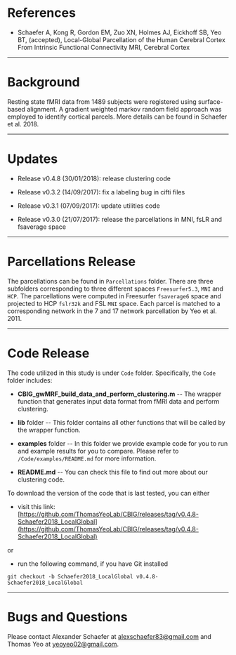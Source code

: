 References
==========
+ Schaefer A, Kong R, Gordon EM, Zuo XN, Holmes AJ, Eickhoff SB, Yeo BT, (accepted), Local-Global Parcellation of the Human Cerebral Cortex From Intrinsic Functional Connectivity MRI, Cerebral Cortex

----

Background
==========
Resting state fMRI data from 1489 subjects were registered using surface-based alignment. A gradient weighted markov random field approach was employed to identify cortical parcels.
More details can be found in Schaefer et al. 2018.

---

Updates
=======
- Release v0.4.8 (30/01/2018): release clustering code

- Release v0.3.2 (14/09/2017): fix a labeling bug in cifti files

- Release v0.3.1 (07/09/2017): update utilities code

- Release v0.3.0 (21/07/2017): release the parcellations in MNI, fsLR and fsaverage space

---

Parcellations Release
=====================
The parcellations can be found in ```Parcellations``` folder. There are three subfolders corresponding to three different spaces ```Freesurfer5.3```, ```MNI``` and ```HCP```. 
The parcellations were computed in Freesurfer ```fsaverage6``` space and projected to HCP ```fslr32k``` and FSL ```MNI``` space. Each parcel is matched to a corresponding network in the 7 and 17 network parcellation by Yeo et al. 2011.  

---

Code Release
============
The code utilized in this study is under `Code` folder. Specifically, the `Code` folder includes:

* **CBIG_gwMRF_build_data_and_perform_clustering.m** -- The wrapper function that generates input data format from fMRI data and perform clustering. 

* **lib** folder -- This folder contains all other functions that will be called by the wrapper function.

* **examples** folder -- In this folder we provide example code for you to run and example results for you to compare. Please refer to `/Code/examples/README.md` for more information.

* **README.md** -- You can check this file to find out more about our clustering code.


To download the version of the code that is last tested, you can either

- visit this link: [https://github.com/ThomasYeoLab/CBIG/releases/tag/v0.4.8-Schaefer2018_LocalGlobal](https://github.com/ThomasYeoLab/CBIG/releases/tag/v0.4.8-Schaefer2018_LocalGlobal)

or

- run the following command, if you have Git installed

```
git checkout -b Schaefer2018_LocalGlobal v0.4.8-Schaefer2018_LocalGlobal
```

---

Bugs and Questions
==================
Please contact Alexander Schaefer at alexschaefer83@gmail.com and Thomas Yeo at yeoyeo02@gmail.com.


